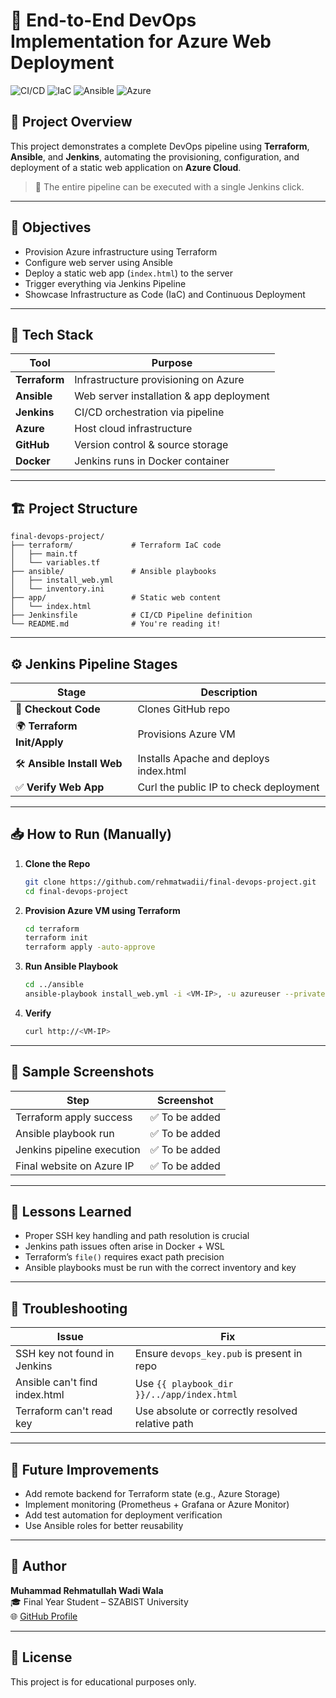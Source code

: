 
# 🚀 End-to-End DevOps Implementation for Azure Web Deployment

![CI/CD](https://img.shields.io/badge/CI/CD-Jenkins-blue) ![IaC](https://img.shields.io/badge/IaC-Terraform-9cf) ![Ansible](https://img.shields.io/badge/CM-Ansible-green) ![Azure](https://img.shields.io/badge/Cloud-Azure-blue)

## 📘 Project Overview

This project demonstrates a complete DevOps pipeline using **Terraform**, **Ansible**, and **Jenkins**, automating the provisioning, configuration, and deployment of a static web application on **Azure Cloud**.

> 🔧 The entire pipeline can be executed with a single Jenkins click.

---

## 📌 Objectives

- Provision Azure infrastructure using Terraform
- Configure web server using Ansible
- Deploy a static web app (`index.html`) to the server
- Trigger everything via Jenkins Pipeline
- Showcase Infrastructure as Code (IaC) and Continuous Deployment

---

## 🧰 Tech Stack

| Tool       | Purpose                              |
|------------|--------------------------------------|
| **Terraform** | Infrastructure provisioning on Azure |
| **Ansible**   | Web server installation & app deployment |
| **Jenkins**   | CI/CD orchestration via pipeline      |
| **Azure**     | Host cloud infrastructure             |
| **GitHub**    | Version control & source storage      |
| **Docker**    | Jenkins runs in Docker container      |

---

## 🏗️ Project Structure

```
final-devops-project/
├── terraform/             # Terraform IaC code
│   ├── main.tf
│   └── variables.tf
├── ansible/               # Ansible playbooks
│   ├── install_web.yml
│   └── inventory.ini
├── app/                   # Static web content
│   └── index.html
├── Jenkinsfile            # CI/CD Pipeline definition
└── README.md              # You're reading it!
```

---

## ⚙️ Jenkins Pipeline Stages

| Stage                            | Description                                     |
|----------------------------------|-------------------------------------------------|
| 🔄 **Checkout Code**             | Clones GitHub repo                              |
| 🌍 **Terraform Init/Apply**      | Provisions Azure VM                             |
| 🛠️ **Ansible Install Web**       | Installs Apache and deploys index.html          |
| ✅ **Verify Web App**            | Curl the public IP to check deployment          |

---

## 📥 How to Run (Manually)

1. **Clone the Repo**
   ```bash
   git clone https://github.com/rehmatwadii/final-devops-project.git
   cd final-devops-project
   ```

2. **Provision Azure VM using Terraform**
   ```bash
   cd terraform
   terraform init
   terraform apply -auto-approve
   ```

3. **Run Ansible Playbook**
   ```bash
   cd ../ansible
   ansible-playbook install_web.yml -i <VM-IP>, -u azureuser --private-key ~/.ssh/devops_key
   ```

4. **Verify**
   ```bash
   curl http://<VM-IP>
   ```

---

## 📸 Sample Screenshots

| Step | Screenshot |
|------|------------|
| Terraform apply success | ✅ To be added |
| Ansible playbook run | ✅ To be added |
| Jenkins pipeline execution | ✅ To be added |
| Final website on Azure IP | ✅ To be added |

---

## 🧠 Lessons Learned

- Proper SSH key handling and path resolution is crucial
- Jenkins path issues often arise in Docker + WSL
- Terraform’s `file()` requires exact path precision
- Ansible playbooks must be run with the correct inventory and key

---

## 🔧 Troubleshooting

| Issue | Fix |
|-------|-----|
| SSH key not found in Jenkins | Ensure `devops_key.pub` is present in repo |
| Ansible can't find index.html | Use `{{ playbook_dir }}/../app/index.html` |
| Terraform can't read key | Use absolute or correctly resolved relative path |

---

## 🚀 Future Improvements

- Add remote backend for Terraform state (e.g., Azure Storage)
- Implement monitoring (Prometheus + Grafana or Azure Monitor)
- Add test automation for deployment verification
- Use Ansible roles for better reusability

---

## 🤝 Author

**Muhammad Rehmatullah Wadi Wala**  
🎓 Final Year Student – SZABIST University  
🌐 [GitHub Profile](https://github.com/rehmatwadii)

---

## 📝 License

This project is for educational purposes only.
